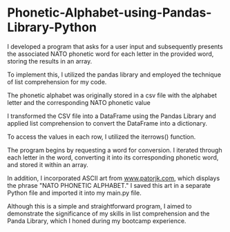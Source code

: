 # Phonetic-Alphabet-using-Pandas-Library-Python

I developed a program that asks for a user input and subsequently presents the associated NATO phonetic word for each letter in the provided word, storing the results in an array.

To implement this, I utilized the pandas library and employed the technique of list comprehension for my code.

The phonetic alphabet was originally stored in a csv file with the alphabet letter and the corresponding NATO phonetic value

I transformed the CSV file into a DataFrame using the Pandas Library and applied list comprehension to convert the DataFrame into a dictionary.

To access the values in each row, I utilized the iterrows() function.

The program begins by requesting a word for conversion. I iterated through each letter in the word, converting it into its corresponding phonetic word, and stored it within an array.

In addition, I incorporated ASCII art from www.patorjk.com, which displays the phrase "NATO PHONETIC ALPHABET." I saved this art in a separate Python file and imported it into my main.py file.

Although this is a simple and straightforward program, I aimed to demonstrate the significance of my skills in list comprehension and the Panda Library, which I honed during my bootcamp experience.
